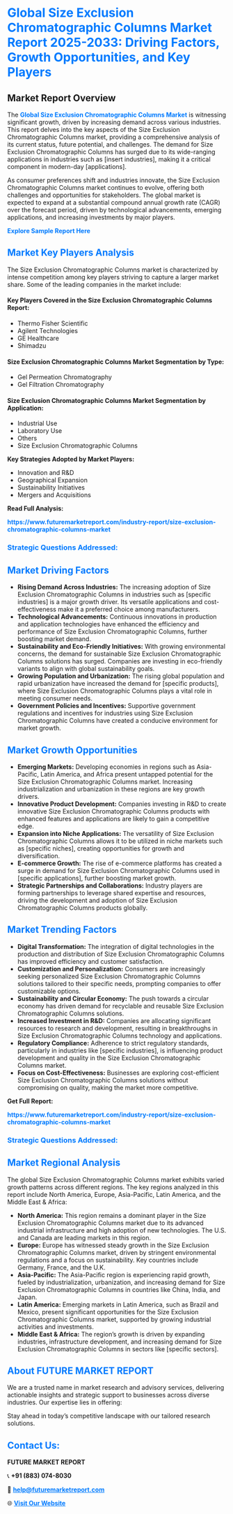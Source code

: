 <h1 style="color: #007BFF;">Global Size Exclusion Chromatographic Columns Market Report 2025-2033: Driving Factors, Growth Opportunities, and Key Players</h1>

<section id="overview">
<h2>Market Report Overview</h2>
<p>The <a href="https://www.futuremarketreport.com/industry-report/size-exclusion-chromatographic-columns-market" style="color: #007BFF; text-decoration: none;"><strong>Global Size Exclusion Chromatographic Columns Market</strong></a> is witnessing significant growth, driven by increasing demand across various industries. This report delves into the key aspects of the Size Exclusion Chromatographic Columns market, providing a comprehensive analysis of its current status, future potential, and challenges. The demand for Size Exclusion Chromatographic Columns has surged due to its wide-ranging applications in industries such as [insert industries], making it a critical component in modern-day [applications].</p>
<p>As consumer preferences shift and industries innovate, the Size Exclusion Chromatographic Columns market continues to evolve, offering both challenges and opportunities for stakeholders. The global market is expected to expand at a substantial compound annual growth rate (CAGR) over the forecast period, driven by technological advancements, emerging applications, and increasing investments by major players.</p>
</section>

<section id="overview">
<p><a href="https://www.futuremarketreport.com/request-sample/reportId=124831" style="color: #007BFF; text-decoration: none;"><strong>Explore Sample Report Here</strong></a></p>
</section>

<section id="key-players">
<h2 style="color: #007BFF;">Market Key Players Analysis</h2>
<p>The Size Exclusion Chromatographic Columns market is characterized by intense competition among key players striving to capture a larger market share. Some of the leading companies in the market include:</p>
<h4>Key Players Covered in the Size Exclusion Chromatographic Columns Report:</h4>
<ul><li>Thermo Fisher Scientific</li><li>Agilent Technologies</li><li>GE Healthcare</li><li>Shimadzu</li></ul>
<h4>Size Exclusion Chromatographic Columns Market Segmentation by Type:</h4>
<ul><li>Gel Permeation Chromatography</li><li>Gel Filtration Chromatography</li></ul>

<h4>Size Exclusion Chromatographic Columns Market Segmentation by Application:</h4>
<ul><li>Industrial Use</li><li>Laboratory Use</li><li>Others</li><li>Size Exclusion Chromatographic Columns</li></ul>
<p><strong>Key Strategies Adopted by Market Players:</strong></p>
<ul>
<li>Innovation and R&D</li>
<li>Geographical Expansion</li>
<li>Sustainability Initiatives</li>
<li>Mergers and Acquisitions</li>
</ul>
</section>

<section>
<p><strong>Read Full Analysis: </strong></p><a href="https://www.futuremarketreport.com/industry-report/size-exclusion-chromatographic-columns-market" style="color: #007BFF; text-decoration: none;"><strong>https://www.futuremarketreport.com/industry-report/size-exclusion-chromatographic-columns-market</strong></a>
<h3 style="color: #007BFF;">Strategic Questions Addressed:</h3>
</section>

<section id="driving-factors">
<h2 style="color: #007BFF;">Market Driving Factors</h2>
<ul>
<li><strong>Rising Demand Across Industries:</strong> The increasing adoption of Size Exclusion Chromatographic Columns in industries such as [specific industries] is a major growth driver. Its versatile applications and cost-effectiveness make it a preferred choice among manufacturers.</li>
<li><strong>Technological Advancements:</strong> Continuous innovations in production and application technologies have enhanced the efficiency and performance of Size Exclusion Chromatographic Columns, further boosting market demand.</li>
<li><strong>Sustainability and Eco-Friendly Initiatives:</strong> With growing environmental concerns, the demand for sustainable Size Exclusion Chromatographic Columns solutions has surged. Companies are investing in eco-friendly variants to align with global sustainability goals.</li>
<li><strong>Growing Population and Urbanization:</strong> The rising global population and rapid urbanization have increased the demand for [specific products], where Size Exclusion Chromatographic Columns plays a vital role in meeting consumer needs.</li>
<li><strong>Government Policies and Incentives:</strong> Supportive government regulations and incentives for industries using Size Exclusion Chromatographic Columns have created a conducive environment for market growth.</li>
</ul>
</section>

<section id="growth-opportunities">
<h2 style="color: #007BFF;">Market Growth Opportunities</h2>
<ul>
<li><strong>Emerging Markets:</strong> Developing economies in regions such as Asia-Pacific, Latin America, and Africa present untapped potential for the Size Exclusion Chromatographic Columns market. Increasing industrialization and urbanization in these regions are key growth drivers.</li>
<li><strong>Innovative Product Development:</strong> Companies investing in R&D to create innovative Size Exclusion Chromatographic Columns products with enhanced features and applications are likely to gain a competitive edge.</li>
<li><strong>Expansion into Niche Applications:</strong> The versatility of Size Exclusion Chromatographic Columns allows it to be utilized in niche markets such as [specific niches], creating opportunities for growth and diversification.</li>
<li><strong>E-commerce Growth:</strong> The rise of e-commerce platforms has created a surge in demand for Size Exclusion Chromatographic Columns used in [specific applications], further boosting market growth.</li>
<li><strong>Strategic Partnerships and Collaborations:</strong> Industry players are forming partnerships to leverage shared expertise and resources, driving the development and adoption of Size Exclusion Chromatographic Columns products globally.</li>
</ul>
</section>

<section id="trending-factors">
<h2 style="color: #007BFF;">Market Trending Factors</h2>
<ul>
<li><strong>Digital Transformation:</strong> The integration of digital technologies in the production and distribution of Size Exclusion Chromatographic Columns has improved efficiency and customer satisfaction.</li>
<li><strong>Customization and Personalization:</strong> Consumers are increasingly seeking personalized Size Exclusion Chromatographic Columns solutions tailored to their specific needs, prompting companies to offer customizable options.</li>
<li><strong>Sustainability and Circular Economy:</strong> The push towards a circular economy has driven demand for recyclable and reusable Size Exclusion Chromatographic Columns solutions.</li>
<li><strong>Increased Investment in R&D:</strong> Companies are allocating significant resources to research and development, resulting in breakthroughs in Size Exclusion Chromatographic Columns technology and applications.</li>
<li><strong>Regulatory Compliance:</strong> Adherence to strict regulatory standards, particularly in industries like [specific industries], is influencing product development and quality in the Size Exclusion Chromatographic Columns market.</li>
<li><strong>Focus on Cost-Effectiveness:</strong> Businesses are exploring cost-efficient Size Exclusion Chromatographic Columns solutions without compromising on quality, making the market more competitive.</li>
</ul>
</section>

<section>
<p><strong>Get Full Report: </strong></p><a href="https://www.futuremarketreport.com/industry-report/size-exclusion-chromatographic-columns-market" style="color: #007BFF; text-decoration: none;"><strong>https://www.futuremarketreport.com/industry-report/size-exclusion-chromatographic-columns-market</strong></a>
<h3 style="color: #007BFF;">Strategic Questions Addressed:</h3>
</section>


<section id="regional-analysis">
<h2 style="color: #007BFF;">Market Regional Analysis</h2>
<p>The global Size Exclusion Chromatographic Columns market exhibits varied growth patterns across different regions. The key regions analyzed in this report include North America, Europe, Asia-Pacific, Latin America, and the Middle East & Africa:</p>
<ul>
<li><strong>North America:</strong> This region remains a dominant player in the Size Exclusion Chromatographic Columns market due to its advanced industrial infrastructure and high adoption of new technologies. The U.S. and Canada are leading markets in this region.</li>
<li><strong>Europe:</strong> Europe has witnessed steady growth in the Size Exclusion Chromatographic Columns market, driven by stringent environmental regulations and a focus on sustainability. Key countries include Germany, France, and the U.K.</li>
<li><strong>Asia-Pacific:</strong> The Asia-Pacific region is experiencing rapid growth, fueled by industrialization, urbanization, and increasing demand for Size Exclusion Chromatographic Columns in countries like China, India, and Japan.</li>
<li><strong>Latin America:</strong> Emerging markets in Latin America, such as Brazil and Mexico, present significant opportunities for the Size Exclusion Chromatographic Columns market, supported by growing industrial activities and investments.</li>
<li><strong>Middle East & Africa:</strong> The region’s growth is driven by expanding industries, infrastructure development, and increasing demand for Size Exclusion Chromatographic Columns in sectors like [specific sectors].</li>
</ul>
</section>

<footer>
<h2 style="color: #007BFF;">About FUTURE MARKET REPORT</h2>
<p>We are a trusted name in market research and advisory services, delivering actionable insights and strategic support to businesses across diverse industries. Our expertise lies in offering:</p>

<p>Stay ahead in today’s competitive landscape with our tailored research solutions.</p>

<h2 style="color: #007BFF;">Contact Us:</h2>
<p><strong>FUTURE MARKET REPORT</strong></p>
<p>📞 <strong>+91 (883) 074-8030</strong></p>
<p>📧 <strong><a href="mailto:help@futuremarketreport.com" style="color: #007BFF;">help@futuremarketreport.com</a></strong></p>
<p>🌐 <strong><a href="https://www.futuremarketreport.com/" style="color: #007BFF;">Visit Our Website</a></strong></p>
</footer>